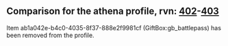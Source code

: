 ## Comparison for the athena profile, rvn: [402](https://github.com/PRO100KatYT/FortniteProfileRevisions/tree/main/profiles/athena/402%20athena.json)-[403](https://github.com/PRO100KatYT/FortniteProfileRevisions/tree/main/profiles/athena/403%20athena.json)

Item ab1a042e-b4c0-4035-8f37-888e2f9981cf (GiftBox:gb_battlepass) has been removed from the profile.
<br><br>
